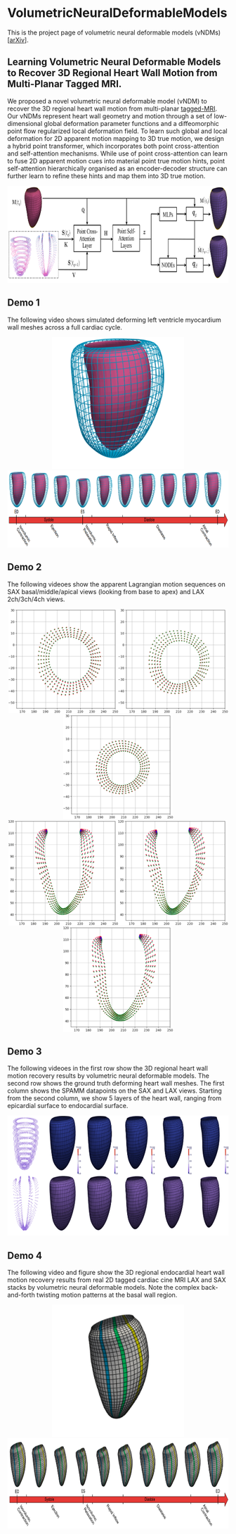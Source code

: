 # VolumetricNeuralDeformableModels
This is the project page of volumetric neural deformable models (vNDMs) [[arXiv](https://arxiv.org/abs/2411.15233)].

## Learning Volumetric Neural Deformable Models to Recover 3D Regional Heart Wall Motion from Multi-Planar Tagged MRI.
We proposed a novel volumetric neural deformable model (vNDM) to recover the 3D regional heart wall motion from multi-planar [tagged-MRI](https://github.com/DeepTag/cardiac_tagging_motion_estimation). Our vNDMs represent heart wall geometry and motion through a set of low-dimensional global deformation parameter functions and a diffeomorphic point flow regularized local deformation field.
To learn such global and local deformation for 2D apparent motion mapping to 3D true motion, we design a hybrid point transformer, which incorporates both point cross-attention and self-attention mechanisms.
While use of point cross-attention can learn to fuse 2D apparent motion cues into material point true motion hints, point self-attention hierarchically organised as an encoder-decoder structure can further learn to refine these hints and map them into 3D true motion.
<div align=center><img width="820" height="221" src="https://github.com/DeepTag/VolumetricNeuralDeformableModels/blob/main/vNDM.png"/></div>

## Demo 1
The following video shows simulated deforming left ventricle myocardium wall meshes across a full cardiac cycle.  
<div align=center><img width="300" height="300" src="https://github.com/DeepTag/VolumetricNeuralDeformableModels/blob/main/Simulation_Example/Mesh/simulation_mesh.gif"/></div>
<div align=center><img width="820" height="175.3" src="https://github.com/DeepTag/VolumetricNeuralDeformableModels/blob/main/Simulation_Example/Mesh/mesh_cardiac_cycle.png"/></div>

## Demo 2
The following videoes show the apparent Lagrangian motion sequences on SAX basal/middle/apical views (looking from base to apex) and LAX 2ch/3ch/4ch views. 
<div align=center><img width="250" height="237.4" src="https://github.com/DeepTag/VolumetricNeuralDeformableModels/blob/main/Simulation_Example/Apparent_Lagrangian_Motion/SAX/apparent_motion_sequence_sax_7.gif"/><img width="250" height="237.4" src="https://github.com/DeepTag/VolumetricNeuralDeformableModels/blob/main/Simulation_Example/Apparent_Lagrangian_Motion/SAX/apparent_motion_sequence_sax_5.gif"/><img width="250" height="237.4" src="https://github.com/DeepTag/VolumetricNeuralDeformableModels/blob/main/Simulation_Example/Apparent_Lagrangian_Motion/SAX/apparent_motion_sequence_sax_3.gif"/></div>
<div align=center><img width="250" height="238.6" src="https://github.com/DeepTag/VolumetricNeuralDeformableModels/blob/main/Simulation_Example/Apparent_Lagrangian_Motion/LAX/apparent_motion_sequence_lax_0.gif"/><img width="250" height="238.6" src="https://github.com/DeepTag/VolumetricNeuralDeformableModels/blob/main/Simulation_Example/Apparent_Lagrangian_Motion/LAX/apparent_motion_sequence_lax_1.gif"/><img width="250" height="238.6" src="https://github.com/DeepTag/VolumetricNeuralDeformableModels/blob/main/Simulation_Example/Apparent_Lagrangian_Motion/LAX/apparent_motion_sequence_lax_2.gif"/></div>

## Demo 3
The following videoes in the first row show the 3D regional heart wall motion recovery results by volumetric neural deformable models. The second row shows the ground truth deforming heart wall meshes. The first column shows the SPAMM datapoints on the SAX and LAX views. Starting from the second column, we show 5 layers of the heart wall, ranging from epicardial surface to endocardial surface.
<div align=center><img width="820" height="272.8" src="https://github.com/DeepTag/VolumetricNeuralDeformableModels/blob/main/3D_Regional_Wall_Motion_Recovery_Example/supp_fig3_20_frames.gif"/></div>

## Demo 4
The following video and figure show the 3D regional endocardial heart wall motion recovery results from real 2D tagged cardiac cine MRI LAX and SAX stacks by volumetric neural deformable models. Note the complex back-and-forth twisting motion patterns at the basal wall region.
<div align=center><img width="300" height="300" src="https://github.com/DeepTag/VolumetricNeuralDeformableModels/blob/main/Real_Tagged_Cine_MRI_Results/5_recon_endocardial_wall.gif"/></div>
<div align=center><img width="820" height="204.5" src="https://github.com/DeepTag/VolumetricNeuralDeformableModels/blob/main/Real_Tagged_Cine_MRI_Results/recon_endo_regional_motion_cycle.png"/></div>

